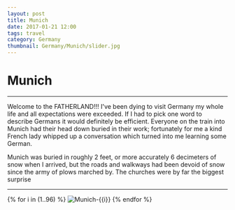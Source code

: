 ```yaml
---
layout: post
title: Munich
date: 2017-01-21 12:00
tags: travel
category: Germany
thumbnail: Germany/Munich/slider.jpg
---
```


# Munich

---

Welcome to the FATHERLAND!!! I've been dying to visit Germany my whole life and all expectations were exceeded. If I had to pick one word to describe Germans it would definitely be efficient. Everyone on the train into Munich had their head down buried in their work; fortunately for me a kind French lady whipped up a conversation which turned into me learning some German.

Munich was buried in roughly 2 feet, or more accurately 6 decimeters of snow when I arrived, but the roads and walkways had been devoid of snow since the army of plows marched by. The churches were by far the biggest surprise

---

{% for i in (1..96) %}
![Munich-{{i}}](/assets/img/travel/Germany/Munich/Munich-{{i}}.JPG)
{% endfor %}
